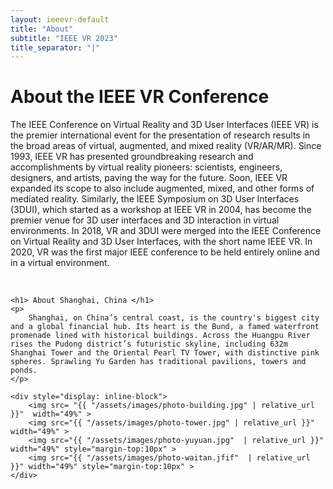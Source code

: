 ```yaml
---
layout: ieeevr-default
title: "About"
subtitle: "IEEE VR 2023"
title_separator: "|"
---
```



<div>
    <h1> About the IEEE VR Conference </h1>
    <p>
        The IEEE Conference on Virtual Reality and 3D User Interfaces (IEEE VR) is the premier international event for the presentation of research results in the broad areas of virtual, 
        augmented, and mixed reality (VR/AR/MR). Since 1993, IEEE VR has presented groundbreaking research and accomplishments by virtual reality pioneers: scientists, engineers, designers, 
        and artists, paving the way for the future. Soon, IEEE VR expanded its scope to also include augmented, mixed, and other forms of mediated reality. Similarly, the IEEE Symposium
        on 3D User Interfaces (3DUI), which started as a workshop at IEEE VR in 2004, has become the premier venue for 3D user interfaces and 3D interaction in virtual environments. 
        In 2018, VR and 3DUI were merged into the IEEE Conference on Virtual Reality and 3D User Interfaces, with the short name IEEE VR. In 2020, VR was the first major IEEE 
        conference to be held entirely online and in a virtual environment.
    </p>
    <br/>
    <!-- <center>y
        <p style="font-size: 20px;">
            <a href="/2023/attend/code-of-conduct/" class="btn btn--primary" style="background-color: #F5725E">IEEE VR 2023 Code of Conduct</a>
        </p>
    </center> -->

    <h1> About Shanghai, China </h1>
    <p>
        Shanghai, on China’s central coast, is the country's biggest city and a global financial hub. Its heart is the Bund, a famed waterfront promenade lined with historical buildings. Across the Huangpu River rises the Pudong district’s futuristic skyline, including 632m Shanghai Tower and the Oriental Pearl TV Tower, with distinctive pink spheres. Sprawling Yu Garden has traditional pavilions, towers and ponds.
    </p>

    <div style="display: inline-block">
        <img src= "{{ "/assets/images/photo-building.jpg" | relative_url }}"  width="49%" >
        <img src="{{ "/assets/images/photo-tower.jpg" | relative_url }}" width="49%" >  
        <img src="{{ "/assets/images/photo-yuyuan.jpg"  | relative_url }}" width="49%" style="margin-top:10px" >  
        <img src="{{ "/assets/images/photo-waitan.jfif"  | relative_url }}" width="49%" style="margin-top:10px" >  
    </div>
</div>
